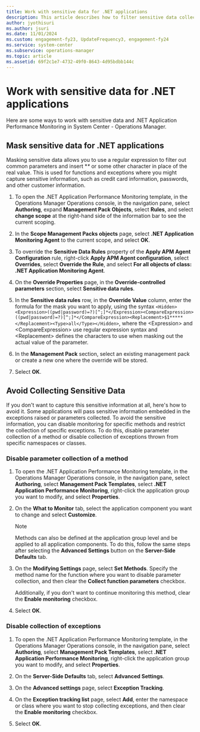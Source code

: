 ```yaml
---
title: Work with sensitive data for .NET applications
description: This article describes how to filter sensitive data collected by Application Performance Monitoring.
author: jyothisuri
ms.author: jsuri
ms.date: 11/01/2024
ms.custom: engagement-fy23, UpdateFrequency3, engagement-fy24
ms.service: system-center
ms.subservice: operations-manager
ms.topic: article
ms.assetid: 69f2c1e7-4732-49f0-8643-4d95bdbb144c
---
```


# Work with sensitive data for .NET applications

Here are some ways to work with sensitive data and .NET Application Performance Monitoring in System Center - Operations Manager.  

## Mask sensitive data for .NET applications

Masking sensitive data allows you to use a regular expression to filter out common parameters and insert \**\** or some other character in place of the real value. This is used for functions and exceptions where you might capture sensitive information, such as credit card information, passwords, and other customer information.  

1. To open the .NET Application Performance Monitoring template, in the Operations Manager Operations console, in the navigation pane, select **Authoring**, expand **Management Pack Objects**, select **Rules**, and select **change scope** at the right-hand side of the information bar to see the current scoping.  

2. In the **Scope Management Packs objects** page, select **.NET Application Monitoring Agent** to the current scope, and select **OK**.  

3. To override the **Sensitive Data Rules** property of the **Apply APM Agent Configuration** rule, right-click **Apply APM Agent configuration**, select **Overrides**, select **Override the Rule**, and select **For all objects of class: .NET Application Monitoring Agent**.  

4. On the **Override Properties** page, in the **Override-controlled parameters** section, select **Sensitive data rules**.  

5. In the **Sensitive data rules** row, in the **Override Value** column, enter the formula for the mask you want to apply, using the syntax `<Hidden><Expression>((pwd|password)=?)[^;]*</Expression><CompareExpression>((pwd|password)=?)[^;]*</CompareExpression><Replacement>$1*****</Replacement><Type>all</Type></Hidden>`, where the \<Expression\> and \<CompareExpression\> use regular expression syntax and \<Replacement\> defines the characters to use when masking out the actual value of the parameter.  

6. In the **Management Pack** section, select an existing management pack or create a new one where the override will be stored.  

7. Select **OK**.  

## Avoid Collecting Sensitive Data

If you don't want to capture this sensitive information at all, here's how to avoid it. Some applications will pass sensitive information embedded in the exceptions raised or parameters collected. To avoid the sensitive information, you can disable monitoring for specific methods and restrict the collection of specific exceptions. To do this, disable parameter collection of a method or disable collection of exceptions thrown from specific namespaces or classes.  

### Disable parameter collection of a method  

1. To open the .NET Application Performance Monitoring template, in the Operations Manager Operations console, in the navigation pane, select **Authoring**, select **Management Pack Templates**, select **.NET Application Performance Monitoring**, right-click the application group you want to modify, and select **Properties**.  

2. On the **What to Monitor** tab, select the application component you want to change and select **Customize**.  

    > [!NOTE]  
    > Methods can also be defined at the application group level and be applied to all application components. To do this, follow the same steps after selecting the **Advanced Settings** button on the **Server-Side Defaults** tab.  

3. On the **Modifying Settings** page, select **Set Methods**. Specify the method name for the function where you want to disable parameter collection, and then clear the **Collect function parameters** checkbox.  

    Additionally, if you don't want to continue monitoring this method, clear the **Enable monitoring** checkbox.  

4. Select **OK**.  

### Disable collection of exceptions  

1. To open the .NET Application Performance Monitoring template, in the Operations Manager Operations console, in the navigation pane, select **Authoring**, select **Management Pack Templates**, select **.NET Application Performance Monitoring**, right-click the application group you want to modify, and select **Properties**.  

2. On the **Server-Side Defaults** tab, select **Advanced Settings**.  

3. On the **Advanced settings** page, select **Exception Tracking**.  

4. On the **Exception tracking list** page, select **Add**, enter the namespace or class where you want to stop collecting exceptions, and then clear the **Enable monitoring** checkbox.  

5. Select **OK**.  
